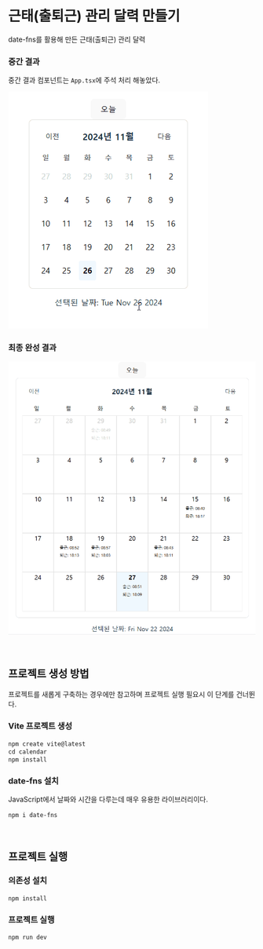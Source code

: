 # 근태(출퇴근) 관리 달력 만들기

date-fns를 활용해 만든 근태(출퇴근) 관리 달력

### 중간 결과

중간 결과 컴포넌트는 `App.tsx`에 주석 처리 해놓았다.

![완성 결과 GIF](./src/assets/intermediate.gif)

### 최종 완성 결과

![완성 결과 GIF](./src/assets/completed.gif)

<br/>

## 프로젝트 생성 방법

프로젝트를 새롭게 구축하는 경우에만 참고하며 프로젝트 실행 필요시 이 단계를 건너뛴다.

### Vite 프로젝트 생성

```
npm create vite@latest
cd calendar
npm install
```

### date-fns 설치

JavaScript에서 날짜와 시간을 다루는데 매우 유용한 라이브러리이다.

```
npm i date-fns
```

<br/>

## 프로젝트 실행

### 의존성 설치

```
npm install
```

### 프로젝트 실행

```
npm run dev
```
